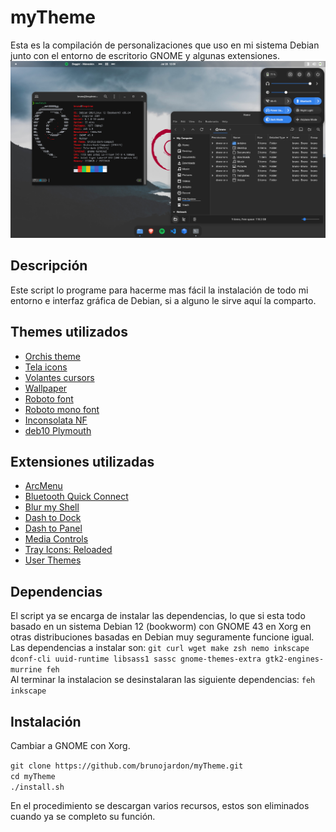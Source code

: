 # myTheme
Esta es la compilación de personalizaciones que uso en mi sistema Debian junto con el entorno de escritorio GNOME y algunas extensiones.
![Preview](./previews/preview3.png)

## Descripción
Este script lo programe para hacerme mas fácil la instalación de todo mi entorno e interfaz gráfica de Debian, si a alguno le sirve aquí la comparto.

## Themes utilizados
- [Orchis theme](https://github.com/vinceliuice/Orchis-theme) 
- [Tela icons](https://github.com/vinceliuice/Tela-icon-theme) 
- [Volantes cursors](https://github.com/varlesh/volantes-cursors) 
- [Wallpaper](https://wallhaven.cc/w/x8893d) 
- [Roboto font](https://fonts.google.com/specimen/Roboto) 
- [Roboto mono font](https://fonts.google.com/specimen/Roboto+Mono) 
- [Inconsolata NF](https://fonts.google.com/specimen/Inconsolata) 
- [deb10 Plymouth](https://gitlab.com/maurom/deb10) 

 ## Extensiones utilizadas
- [ArcMenu](https://extensions.gnome.org/extension/3628/arcmenu/)
- [Bluetooth Quick Connect](https://extensions.gnome.org/extension/1401/bluetooth-quick-connect/) 
- [Blur my Shell](https://extensions.gnome.org/extension/3193/blur-my-shell/) 
- [Dash to Dock](https://extensions.gnome.org/extension/307/dash-to-dock/) 
- [Dash to Panel](https://extensions.gnome.org/extension/1160/dash-to-panel/) 
- [Media Controls](https://extensions.gnome.org/extension/4470/media-controls/) 
- [Tray Icons: Reloaded](https://extensions.gnome.org/extension/2890/tray-icons-reloaded/) 
- [User Themes](https://extensions.gnome.org/extension/19/user-themes/) 

## Dependencias
El script ya se encarga de instalar las dependencias, lo que si esta todo basado en un sistema Debian 12 (bookworm) con GNOME 43 en Xorg en otras distribuciones basadas en Debian muy seguramente funcione igual. <br>
Las dependencias a instalar son: `git curl wget make zsh nemo inkscape dconf-cli uuid-runtime libsass1 sassc gnome-themes-extra gtk2-engines-murrine feh` <br>
Al terminar la instalacion se desinstalaran las siguiente dependencias: `feh inkscape`
## Instalación
Cambiar a GNOME con Xorg.

`git clone https://github.com/brunojardon/myTheme.git` <br>
`cd myTheme` <br>
`./install.sh` <br>

En el procedimiento se descargan varios recursos, estos son eliminados cuando ya se completo su función.